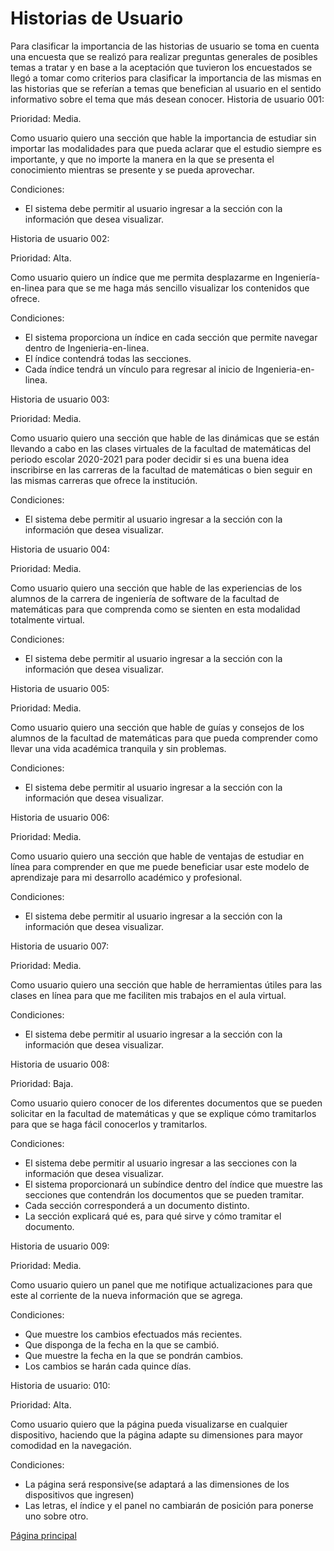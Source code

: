 # Historias de Usuario

Para clasificar la importancia de las historias de usuario se toma en cuenta una encuesta que se realizó para realizar preguntas generales de posibles temas a tratar y
en base a la aceptación que tuvieron los encuestados se llegó a tomar como criterios para clasificar la importancia de las mismas en las historias que se referían a temas que
benefician al usuario en el sentido informativo sobre el tema que más desean conocer.
Historia de usuario 001:

Prioridad: Media.

Como usuario quiero una sección que hable la importancia de estudiar sin importar las modalidades para que pueda aclarar que el estudio siempre es importante,
y que no importe la manera en la que se presenta el conocimiento mientras se presente y se pueda aprovechar.

Condiciones: 
- El sistema debe permitir al usuario ingresar a la sección con la información que desea visualizar.

Historia de usuario 002:

Prioridad: Alta.

Como usuario quiero un índice que me permita desplazarme en Ingeniería-en-linea para que se me haga más sencillo visualizar los contenidos que ofrece.

Condiciones:
- El sistema proporciona un índice en cada sección que permite navegar dentro de Ingenieria-en-linea.
- El índice contendrá todas las secciones.
- Cada índice tendrá un vínculo para regresar al inicio de Ingenieria-en-linea.

Historia de usuario 003:

Prioridad: Media.

Como usuario quiero una sección que hable de las dinámicas que se están llevando a cabo en las clases virtuales de la facultad de matemáticas del periodo 
escolar 2020-2021 para poder decidir si es una buena idea inscribirse en las carreras de la facultad de matemáticas o bien seguir en las mismas carreras que 
ofrece la institución.

Condiciones:
- El sistema debe permitir al usuario ingresar a la sección con la información que desea visualizar.

Historia de usuario 004:

Prioridad: Media.

Como usuario quiero una sección que hable de las experiencias de los alumnos de la carrera de ingeniería de software de la facultad de matemáticas para que 
comprenda como se sienten en esta modalidad totalmente virtual.

Condiciones:
- El sistema debe permitir al usuario ingresar a la sección con la información que desea visualizar.

Historia de usuario 005:

Prioridad: Media.

Como usuario quiero una sección que hable de guías y consejos de los alumnos de la facultad de matemáticas para que pueda comprender como llevar una vida 
académica tranquila y sin problemas.

Condiciones:
- El sistema debe permitir al usuario ingresar a la sección con la información que desea visualizar.

Historia de usuario 006:

Prioridad: Media.

Como usuario quiero una sección que hable de ventajas de estudiar en línea para comprender en que me puede beneficiar usar este modelo de aprendizaje para mi
desarrollo académico y profesional.

Condiciones:
- El sistema debe permitir al usuario ingresar a la sección con la información que desea visualizar.

Historia de usuario 007:

Prioridad: Media.

Como usuario quiero una sección que hable de herramientas útiles para las clases en línea para que me faciliten mis trabajos en el aula virtual.

Condiciones:
- El sistema debe permitir al usuario ingresar a la sección con la información que desea visualizar.

Historia de usuario 008:

Prioridad: Baja.

Como usuario quiero conocer de los diferentes documentos que se pueden solicitar en la facultad de matemáticas y que se explique cómo tramitarlos para 
que se haga fácil conocerlos y tramitarlos.

Condiciones:
- El sistema debe permitir al usuario ingresar a las secciones con la información que desea visualizar.
- El sistema proporcionará un subíndice dentro del índice que muestre las secciones que contendrán los documentos que se pueden tramitar.
- Cada sección corresponderá a un documento distinto.
- La sección explicará qué es, para qué sirve y cómo tramitar el documento.

Historia de usuario 009:

Prioridad: Media.

Como usuario quiero un panel que me notifique actualizaciones para que este al corriente de la nueva información que se agrega.

Condiciones:
- Que muestre los cambios efectuados más recientes.
- Que disponga de la fecha en la que se cambió.
- Que muestre la fecha en la que se pondrán cambios.
- Los cambios se harán cada quince días.

Historia de usuario: 010:

Prioridad: Alta.

Como usuario quiero que la página pueda visualizarse en cualquier dispositivo, haciendo que la página adapte su dimensiones para mayor comodidad en la navegación.

Condiciones:
- La página será responsive(se adaptará a las dimensiones de los dispositivos que ingresen)
- Las letras, el índice y el panel no cambiarán de posición para ponerse uno sobre otro.  

[Página principal](https://github.com/Equipo-13FIS/Ingenieria-en-linea)
